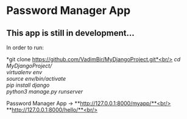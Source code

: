 # Password Manager App

## This app is still in development...
In order to run:

*git clone https://github.com/VadimBir/MyDjangoProject.git*<br/>
*cd MyDjangoProject/*<br/>
*virtualenv env*<br/>
*source env/bin/activate*<br/>
*pip install django*<br/>
*python3 manage.py runserver*<br/>

Password Manager App -> **http://127.0.0.1:8000/myapp/**<br/>
 **http://127.0.0.1:8000/hello/**<br/>

